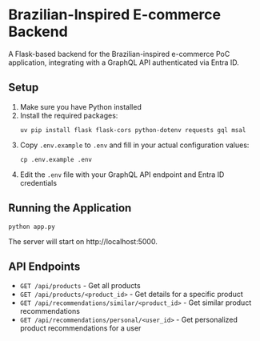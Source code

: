 # Brazilian-Inspired E-commerce Backend

A Flask-based backend for the Brazilian-inspired e-commerce PoC application, integrating with a GraphQL API authenticated via Entra ID.

## Setup

1. Make sure you have Python installed
2. Install the required packages:
   ```
   uv pip install flask flask-cors python-dotenv requests gql msal
   ```
3. Copy `.env.example` to `.env` and fill in your actual configuration values:
   ```
   cp .env.example .env
   ```
4. Edit the `.env` file with your GraphQL API endpoint and Entra ID credentials

## Running the Application

```
python app.py
```

The server will start on http://localhost:5000.

## API Endpoints

- `GET /api/products` - Get all products
- `GET /api/products/<product_id>` - Get details for a specific product
- `GET /api/recommendations/similar/<product_id>` - Get similar product recommendations
- `GET /api/recommendations/personal/<user_id>` - Get personalized product recommendations for a user 